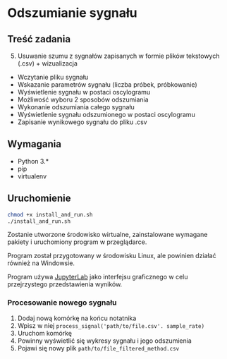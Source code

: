 # Odszumianie sygnału

## Treść zadania

5. Usuwanie szumu z sygnałów zapisanych w formie plików tekstowych (.csv) + wizualizacja
* Wczytanie pliku sygnału
* Wskazanie parametrów sygnału (liczba próbek, próbkowanie)
* Wyświetlenie sygnału w postaci oscylogramu
* Możliwość wyboru 2 sposobów odszumiania
* Wykonanie odszumiania całego sygnału
* Wyświetlenie sygnału odszumionego w postaci oscylogramu
* Zapisanie wynikowego sygnału do pliku .csv

## Wymagania

* Python 3.*
* pip
* virtualenv

## Uruchomienie

```bash
chmod +x install_and_run.sh
./install_and_run.sh
```

Zostanie utworzone środowisko wirtualne, zainstalowane wymagane pakiety i uruchomiony program w przeglądarce.

Program został przygotowany w środowisku Linux, ale powinien działać również na Windowsie.

Program używa [JupyterLab](https://jupyterlab.readthedocs.io/en/stable/) jako interfejsu graficznego w celu przejrzystego przedstawienia wyników.

### Procesowanie nowego sygnału

1. Dodaj nową komórkę na końcu notatnika
2. Wpisz w niej `process_signal('path/to/file.csv'. sample_rate)`
3. Uruchom komórkę
4. Powinny wyświetlić się wykresy sygnału i jego odszumienia
5. Pojawi się nowy plik `path/to/file_filtered_method.csv`
